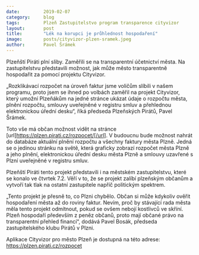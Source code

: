 ```yaml
---
date:         2019-02-07
category:     blog
tags:         Plzeň Zastupitelstvo program transparence cityvizor 
layout:       post
title:        "Lék na korupci je průhlednost hospodaření" 
image:        posts/cityvizor-plzen-sramek.jpeg
author:       Pavel Šrámek
---
```


Plzeňští Piráti plní sliby. Zaměřili se na transparentní účetnictví města. Na zastupitelstvu představili možnost, jak může město transparentně hospodařit za pomocí projektu Cityvizor.

„Rozklikávací rozpočet na úroveň faktur jsme voličům slíbili v našem programu, proto jsem se ihned po volbách zaměřil na projekt Cityvizor, který umožní Plzeňákům na jedné stránce ukázat údaje o rozpočtu města, plnění rozpočtu, smlouvy uveřejněné v registru smluv a přehlednou elektronickou úřední desku“, říká předseda Plzeňských Pirátů, Pavel Šrámek.  

Toto vše má občan možnost vidět na stránce [url]https://plzen.pirati.cz/rozpocet/[/url]. V budoucnu bude možnost nahrát do databáze aktuální plnění rozpočtu a všechny faktury města Plzně. Jedná se o jedinou stránku na světě, která graficky zobrazí rozpočet města Plzně a jeho plnění, elektronickou úřední desku města Plzně a smlouvy uzavřené s Plzní uveřejněné v registru smluv.

Plzeňští Piráti tento projekt představili i na městském zastupitelstvu, které se konalo ve čtvrtek 7.2. Věří v to, že se projekt zalíbí plzeňským občanům a vytvoří tak tlak na ostatní zastupitele napříč politickým spektrem. 

„Tento projekt je přesně to, co Plzni chybělo. Občan si může kdykoliv ověřit hospodaření města až do roviny faktur. Nevím, proč by stávající rada města měla tento projekt odmítnout, pokud se ovšem nebojí kostlivců ve skříní. Plzeň hospodaří především z peněz občanů, proto mají občané právo na transparentní přehled financí“, dodává Pavel Bosák, předseda zastupitelského klubu Pirátů v Plzni.

Aplikace Cityvizor pro město Plzeň je dostupná na této adrese: https://plzen.pirati.cz/rozpocet

